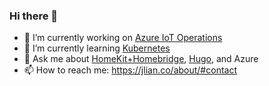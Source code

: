 ### Hi there 👋

- 🔭 I’m currently working on [Azure IoT Operations](https://azure.microsoft.com/products/iot-operations)
- 🌱 I’m currently learning [Kubernetes](https://kubernetes.io/)
- 💬 Ask me about [HomeKit+Homebridge](https://github.com/homebridge/homebridge), [Hugo](https://github.com/gohugoio/hugo), and Azure
- 📫 How to reach me: https://jlian.co/about/#contact
